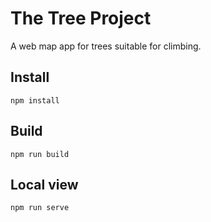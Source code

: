 # The Tree Project

A web map app for trees suitable for climbing.

## Install
```shell
npm install 
```

## Build
```shell
npm run build
```

## Local view
```shell
npm run serve
```
